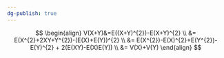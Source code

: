 ```yaml
---
dg-publish: true
---
```


$$
\begin{align}
V(X+Y)&=E((X+Y)^{2})-E(X+Y)^{2} \\
&= E(X^{2}+2XY+Y^{2})-(E(X)+E(Y))^{2} \\
&= E(X^{2})-E(X)^{2}+E(Y^{2})-E(Y)^{2} + 2(E(XY)-E(X)E(Y)) \\
&= V(X)+V(Y)
\end{align}
$$

